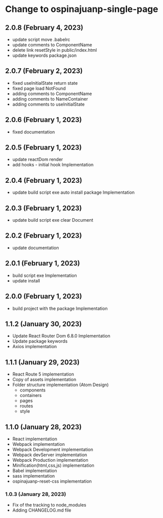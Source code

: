 # Change to ospinajuanp-single-page

## 2.0.8 (February 4, 2023)
* update script move .babelrc
* update comments to ComponentName
* delete link resetStyle in public/index.html
* update keywords package.json

## 2.0.7 (February 2, 2023)
* fixed useInitialState return state
* fixed page load NotFound 
* adding comments to ComponentName
* adding comments to NameContainer
* adding comments to useInitialState

## 2.0.6 (February 1, 2023)
* fixed documentation
## 2.0.5 (February 1, 2023)
* update reactDom render
* add hooks - initial hook Implementation

## 2.0.4 (February 1, 2023)
* update build script exe auto install package Implementation

## 2.0.3 (February 1, 2023)
* update build script exe clear Document

## 2.0.2 (February 1, 2023)
* update documentation

## 2.0.1 (February 1, 2023)
* build script exe Implementation
* update install

## 2.0.0 (February 1, 2023)
* build project with the package Implementation

## 1.1.2 (January 30, 2023)

* Update React Router Dom 6.8.0 Implementation
* Update package keywords
* Axios implementation

## 1.1.1 (January 29, 2023)

* React Route 5 implementation
* Copy of assets implementation
* Folder structure implementation (Atom Design)
    - components 
    - containers 
    - pages 
    - routes
    - style

## 1.1.0 (January 28, 2023)

* React implementation
* Webpack implementation
* Webpack Development implementation
* Webpack devServer implementation
* Webpack Production implementation
* Minification(html,css,js) implementation
* Babel implementation
* sass implementation
* ospinajuanp-reset-css implementation

### 1.0.3 (January 28, 2023)

* Fix of the tracking to node_modules
* Adding CHANGELOG.md file